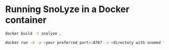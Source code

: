 # Running SnoLyze in a Docker container

```bash
docker build -t snolyze .

docker run -d -p <your preferred port>:8787 -v <directory with snomed files>:/home/rstudio/snomed snolyze
```

